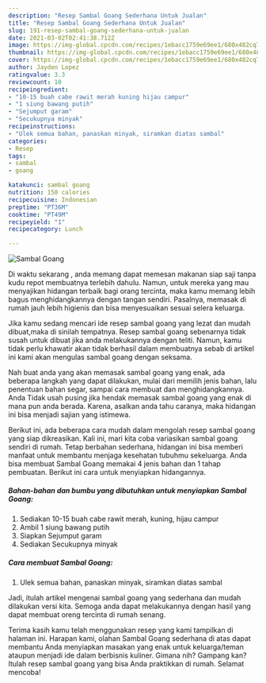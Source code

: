 ```yaml
---
description: "Resep Sambal Goang Sederhana Untuk Jualan"
title: "Resep Sambal Goang Sederhana Untuk Jualan"
slug: 191-resep-sambal-goang-sederhana-untuk-jualan
date: 2021-03-02T02:41:38.712Z
image: https://img-global.cpcdn.com/recipes/1ebacc1759e69ee1/680x482cq70/sambal-goang-foto-resep-utama.jpg
thumbnail: https://img-global.cpcdn.com/recipes/1ebacc1759e69ee1/680x482cq70/sambal-goang-foto-resep-utama.jpg
cover: https://img-global.cpcdn.com/recipes/1ebacc1759e69ee1/680x482cq70/sambal-goang-foto-resep-utama.jpg
author: Jayden Lopez
ratingvalue: 3.3
reviewcount: 10
recipeingredient:
- "10-15 buah cabe rawit merah kuning hijau campur"
- "1 siung bawang putih"
- "Sejumput garam"
- "Secukupnya minyak"
recipeinstructions:
- "Ulek semua bahan, panaskan minyak, siramkan diatas sambal"
categories:
- Resep
tags:
- sambal
- goang

katakunci: sambal goang 
nutrition: 150 calories
recipecuisine: Indonesian
preptime: "PT36M"
cooktime: "PT49M"
recipeyield: "1"
recipecategory: Lunch

---
```



![Sambal Goang](https://img-global.cpcdn.com/recipes/1ebacc1759e69ee1/680x482cq70/sambal-goang-foto-resep-utama.jpg)

Di waktu  sekarang , anda memang dapat memesan makanan siap saji tanpa kudu repot membuatnya terlebih dahulu. Namun, untuk mereka yang mau menyajikan hidangan terbaik bagi orang tercinta, maka kamu memang lebih bagus menghidangkannya dengan tangan sendiri. Pasalnya, memasak di rumah jauh lebih higienis dan bisa menyesuaikan sesuai selera keluarga.

Jika kamu sedang mencari ide resep sambal goang yang lezat dan mudah dibuat,maka di sinilah tempatnya. Resep sambal goang  sebenarnya tidak susah untuk dibuat jika anda melakukannya dengan teliti. Namun, kamu tidak perlu khawatir akan tidak berhasil dalam membuatnya 
sebab di artikel ini kami akan mengulas sambal goang dengan seksama.  



Nah buat anda yang akan memasak sambal goang yang enak, ada beberapa langkah yang dapat dilakukan, mulai dari memilih jenis bahan, lalu penentuan bahan segar, sampai cara membuat dan menghidangkannya. Anda Tidak usah pusing jika hendak memasak sambal goang yang enak di mana pun anda berada. Karena, asalkan anda  tahu caranya, maka hidangan ini bisa menjadi sajian yang istimewa.

Berikut ini, ada beberapa cara mudah dalam mengolah resep sambal goang yang siap dikreasikan. Kali ini, mari kita coba variasikan sambal goang sendiri di rumah. Tetap berbahan sederhana, hidangan ini bisa memberi manfaat untuk membantu menjaga kesehatan tubuhmu sekeluarga. Anda bisa membuat Sambal Goang memakai 4 jenis bahan dan 1 tahap pembuatan. Berikut ini cara untuk menyiapkan hidangannya.

<!--inarticleads1-->

##### Bahan-bahan dan bumbu yang dibutuhkan untuk menyiapkan Sambal Goang:

1. Sediakan 10-15 buah cabe rawit merah, kuning, hijau campur
1. Ambil 1 siung bawang putih
1. Siapkan Sejumput garam
1. Sediakan Secukupnya minyak




<!--inarticleads2-->

##### Cara membuat Sambal Goang:

1. Ulek semua bahan, panaskan minyak, siramkan diatas sambal




Jadi, itulah artikel mengenai  sambal goang  yang sederhana dan mudah dilakukan versi kita. Semoga anda dapat melakukannya dengan hasil yang dapat membuat oreng tercinta di rumah senang. 

Terima kasih kamu telah menggunakan resep yang kami tampilkan di halaman ini. Harapan kami, olahan  Sambal Goang sederhana di atas dapat membantu Anda menyiapkan masakan yang enak untuk keluarga/teman ataupun menjadi ide dalam berbisnis kuliner. Gimana nih? Gampang kan? Itulah resep sambal goang yang bisa Anda praktikkan di rumah. Selamat mencoba!

